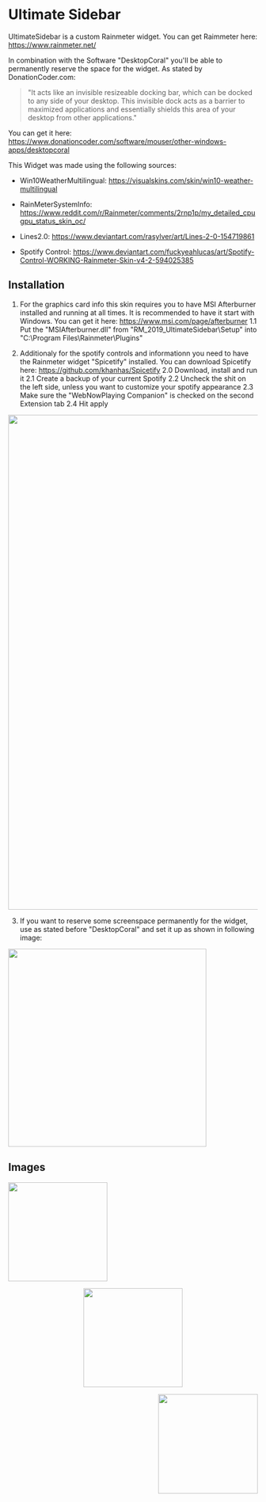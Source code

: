 # Ultimate Sidebar
UltimateSidebar is a custom Rainmeter widget.
You can get Raimmeter here: https://www.rainmeter.net/

In combination with the Software "DesktopCoral" you'll be able to permanently reserve the space for the widget.
As stated by DonationCoder.com: 

> "It acts like an invisible resizeable docking bar, which can be docked to any side of your desktop.
> This invisible dock acts as a barrier to maximized applications and essentially shields this area of your desktop from other applications."

You can get it here:
https://www.donationcoder.com/software/mouser/other-windows-apps/desktopcoral

This Widget was made using the following sources:

- Win10WeatherMultilingual:
https://visualskins.com/skin/win10-weather-multilingual

- RainMeterSystemInfo:
https://www.reddit.com/r/Rainmeter/comments/2rnp1p/my_detailed_cpugpu_status_skin_oc/

- Lines2.0:
https://www.deviantart.com/rasylver/art/Lines-2-0-154719861

- Spotify Control:
https://www.deviantart.com/fuckyeahlucas/art/Spotify-Control-WORKING-Rainmeter-Skin-v4-2-594025385

## Installation

1. For the graphics card info this skin requires you to have MSI Afterburner installed and running at all times. It is recommended to have it start with Windows. You can get it here: https://www.msi.com/page/afterburner
  1.1 Put the "MSIAfterburner.dll" from "RM_2019_UltimateSidebar\Setup" into "C:\Program Files\Rainmeter\Plugins"

2. Additionaly for the spotify controls and informationn you need to have the Rainmeter widget "Spicetify" installed.
You can download Spicetify here: https://github.com/khanhas/Spicetify
  2.0 Download, install and run it
  2.1 Create a backup of your current Spotify
  2.2 Uncheck the shit on the left side, unless you want to customize your spotify appearance
  2.3 Make sure the "WebNowPlaying Companion" is checked on the second Extension tab
  2.4 Hit apply
  
<p>
  <img src="https://github.com/LukasVoeller/RM_2019_UltimateSidebar/blob/master/Images/InkedSpicetify.jpg" width="1000" "InkedSpicetify.jpg"/>
</p>

3. If you want to reserve some screenspace permanently for the widget, use as stated before "DesktopCoral" and set it up as shown in following image:

<p>
  <img src="https://github.com/LukasVoeller/RM_2019_UltimateSidebar/blob/master/Images/DesktopCoral_Settings.PNG" width="400" "DesktopCoral_Settings.PNG"/>
</p>

## Images
<p align="left">
  <img src="https://github.com/LukasVoeller/RM_2019_UltimateSidebar/blob/master/Images/v0.7.1an.PNG" width="200" "v0.7.1an"/>
</p>
<p align="center">
  <img src="https://github.com/LukasVoeller/RM_2019_UltimateSidebar/blob/master/Images/v0.7.1bn.PNG" width="200" "v0.7.1bn"/>
</p>
<p align="right">
  <img src="https://github.com/LukasVoeller/RM_2019_UltimateSidebar/blob/master/Images/v0.7.1cn.PNG" width="201" "v0.7.1cn"/>
</p>

